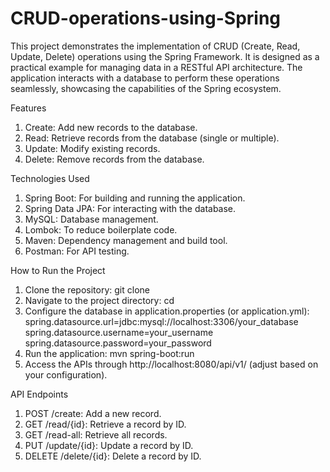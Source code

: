 # CRUD-operations-using-Spring
This project demonstrates the implementation of CRUD (Create, Read, Update, Delete) operations using the Spring Framework. It is designed as a practical example for managing data in a RESTful API architecture. The application interacts with a database to perform these operations seamlessly, showcasing the capabilities of the Spring ecosystem.

Features
1. Create: Add new records to the database.
2. Read: Retrieve records from the database (single or multiple).
3. Update: Modify existing records.
4. Delete: Remove records from the database.

Technologies Used
1. Spring Boot: For building and running the application.
2. Spring Data JPA: For interacting with the database.
3. MySQL: Database management.
4. Lombok: To reduce boilerplate code.
5. Maven: Dependency management and build tool.
6. Postman: For API testing.

How to Run the Project
1. Clone the repository:
   git clone <repository-url>
2. Navigate to the project directory:
   cd <project-folder>
3. Configure the database in application.properties (or application.yml):
   spring.datasource.url=jdbc:mysql://localhost:3306/your_database
   spring.datasource.username=your_username
   spring.datasource.password=your_password
4. Run the application:
   mvn spring-boot:run
5. Access the APIs through http://localhost:8080/api/v1/ (adjust based on your configuration).

API Endpoints
1. POST /create: Add a new record.
2. GET /read/{id}: Retrieve a record by ID.
3. GET /read-all: Retrieve all records.
4. PUT /update/{id}: Update a record by ID.
5. DELETE /delete/{id}: Delete a record by ID.



